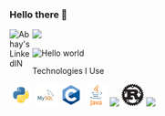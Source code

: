 ### Hello there 👋
<!--
**REM-moe/REM-moe** is a ✨ _special_ ✨ repository because its `README.md` (this file) appears on your GitHub profile.

Here are some ideas to get you started:

- 🔭 I’m currently working on ...
- 🌱 I’m currently learning ...
- 👯 I’m looking to collaborate on ...
- 🤔 I’m looking for help with ...
- 💬 Ask me about ...
- 📫 How to reach me: ...
- 😄 Pronouns: ...
- ⚡ Fun fact: ...
-->
[![](https://img.shields.io/badge/github-blue?style=for-the-badge)](https://github.com/REM-moe)
<a href="https://www.linkedin.com/in/abhay-k-v">
  <img align="left" alt="Abhay's LinkedIN" width="40px" src="https://raw.githubusercontent.com/peterthehan/peterthehan/master/assets/linkedin.svg" />
</a>

<div>
  <img src="https://drjplopes.com/media/BlogBanners/Hello-World_Banner.png" alt="Hello world" width=800px>
</div>
<p>
  Technologies I Use
</p>
<div>
  <code><img height="40" src="https://raw.githubusercontent.com/github/explore/80688e429a7d4ef2fca1e82350fe8e3517d3494d/topics/python/python.png"></code>
  <code><img height="40" src="https://raw.githubusercontent.com/github/explore/80688e429a7d4ef2fca1e82350fe8e3517d3494d/topics/mysql/mysql.png"></code>
  <code><img height="40" src="https://raw.githubusercontent.com/github/explore/f3e22f0dca2be955676bc70d6214b95b13354ee8/topics/c/c.png"></code>
  <code><img height="40" src="https://raw.githubusercontent.com/github/explore/5b3600551e122a3277c2c5368af2ad5725ffa9a1/topics/java/java.png"></code>
  <code><img height="40" src="https://raw.githubusercontent.com/neovim/neovim.github.io/master/logos/neovim-logo-300x87.png"></code>
    <code><img height="40" src="https://raw.githubusercontent.com/github/explore/80688e429a7d4ef2fca1e82350fe8e3517d3494d/topics/rust/rust.png"></code>
      <code><img height="40" src="https://avatars.githubusercontent.com/u/14101776?s=40&v=4"></code>


</div>
